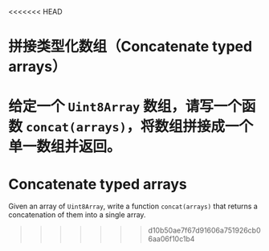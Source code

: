 
<<<<<<< HEAD
# 拼接类型化数组（Concatenate typed arrays）

给定一个 `Uint8Array` 数组，请写一个函数 `concat(arrays)`，将数组拼接成一个单一数组并返回。
=======
# Concatenate typed arrays

Given an array of `Uint8Array`, write a function `concat(arrays)` that returns a concatenation of them into a single array.
>>>>>>> d10b50ae7f67d91606a751926cb06aa06f10c1b4
